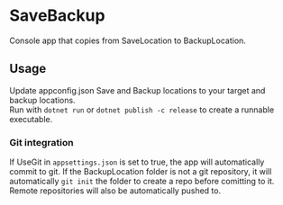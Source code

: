 # SaveBackup
Console app that copies from SaveLocation to BackupLocation.

## Usage
Update appconfig.json Save and Backup locations to your target and backup locations.  
Run with `dotnet run` or `dotnet publish -c release` to create a runnable executable.

### Git integration
If UseGit in `appsettings.json` is set to true, the app will automatically commit to git. If the BackupLocation folder is not a git repository, it will automatically `git init` the folder to create a repo before comitting to it. Remote repositories will also be automatically pushed to.
